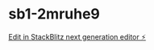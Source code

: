 # sb1-2mruhe9

[Edit in StackBlitz next generation editor ⚡️](https://stackblitz.com/~/github.com/Zanbraha1/sb1-2mruhe9)